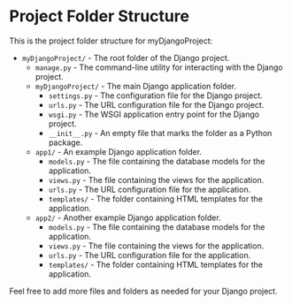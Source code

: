 # Project Folder Structure

This is the project folder structure for myDjangoProject:

- `myDjangoProject/` - The root folder of the Django project.
    - `manage.py` - The command-line utility for interacting with the Django project.
    - `myDjangoProject/` - The main Django application folder.
        - `settings.py` - The configuration file for the Django project.
        - `urls.py` - The URL configuration file for the Django project.
        - `wsgi.py` - The WSGI application entry point for the Django project.
        - `__init__.py` - An empty file that marks the folder as a Python package.
    - `app1/` - An example Django application folder.
        - `models.py` - The file containing the database models for the application.
        - `views.py` - The file containing the views for the application.
        - `urls.py` - The URL configuration file for the application.
        - `templates/` - The folder containing HTML templates for the application.
    - `app2/` - Another example Django application folder.
        - `models.py` - The file containing the database models for the application.
        - `views.py` - The file containing the views for the application.
        - `urls.py` - The URL configuration file for the application.
        - `templates/` - The folder containing HTML templates for the application.

Feel free to add more files and folders as needed for your Django project.


